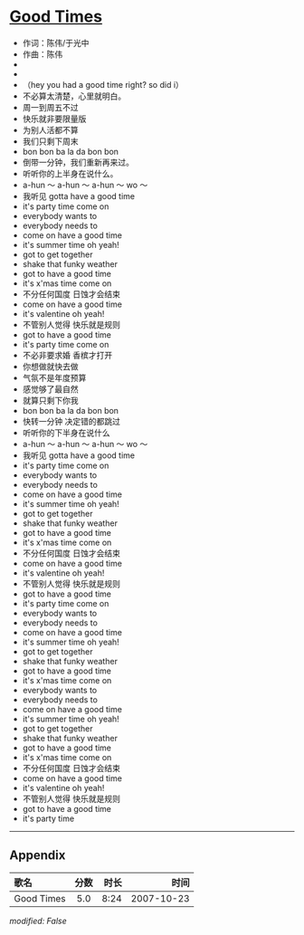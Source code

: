 # [Good Times](https://music.163.com/song?id=65403)

* 作词：陈伟/于光中
* 作曲：陈伟
*
*
* （hey you had a good time right? so did i）
* 不必算太清楚，心里就明白。
* 周一到周五不过
* 快乐就非要限量版
* 为别人活都不算
* 我们只剩下周末
* bon bon ba la da bon bon
* 倒带一分钟，我们重新再来过。
* 听听你的上半身在说什么。
* a-hun ～ a-hun ～ a-hun ～ wo ～
* 我听见 gotta have a good time
* it's party time come on
* everybody wants to
* everybody needs to
* come on have a good time
* it's summer time oh yeah!
* got to get together
* shake that funky weather
* got to have a good time
* it's x'mas time come on
* 不分任何国度 日蚀才会结束
* come on have a good time
* it's valentine oh yeah!
* 不管别人觉得 快乐就是规则
* got to have a good time
* it's party time come on
* 不必非要求婚 香槟才打开
* 你想做就快去做
* 气氛不是年度预算
* 感觉够了最自然
* 就算只剩下你我
* bon bon ba la da bon bon
* 快转一分钟 决定错的都跳过
* 听听你的下半身在说什么
* a-hun ～ a-hun ～ a-hun ～ wo ～
* 我听见 gotta have a good time
* it's party time come on
* everybody wants to
* everybody needs to
* come on have a good time
* it's summer time oh yeah!
* got to get together
* shake that funky weather
* got to have a good time
* it's x'mas time come on
* 不分任何国度 日蚀才会结束
* come on have a good time
* it's valentine oh yeah!
* 不管别人觉得 快乐就是规则
* got to have a good time
* it's party time come on
* everybody wants to
* everybody needs to
* come on have a good time
* it's summer time oh yeah!
* got to get together
* shake that funky weather
* got to have a good time
* it's x'mas time come on
* everybody wants to
* everybody needs to
* come on have a good time
* it's summer time oh yeah!
* got to get together
* shake that funky weather
* got to have a good time
* it's x'mas time come on
* 不分任何国度 日蚀才会结束
* come on have a good time
* it's valentine oh yeah!
* 不管别人觉得 快乐就是规则
* got to have a good time
* it's party time


---

## Appendix

|歌名|分数|时长|时间|
|:---|:---:|---:|---:|
|Good Times|5.0|8:24|2007-10-23

*modified: False*